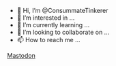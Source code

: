 - 👋 Hi, I’m @ConsummateTinkerer
- 👀 I’m interested in ...
- 🌱 I’m currently learning ...
- 💞️ I’m looking to collaborate on ...
- 📫 How to reach me ...

<!---
ConsummateTinkerer/ConsummateTinkerer is a ✨ special ✨ repository because its `README.md` (this file) appears on your GitHub profile.
You can click the Preview link to take a look at your changes.
--->
<a rel="me" href="https://botsin.space/@ConsummateTinkerer">Mastodon</a>
